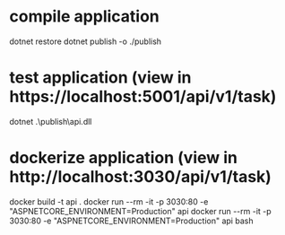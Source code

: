 # compile application
dotnet restore
dotnet publish -o ./publish

# test application (view in https://localhost:5001/api/v1/task)
dotnet  .\publish\api.dll

# dockerize application (view in http://localhost:3030/api/v1/task)
docker build -t api .
docker run --rm -it -p 3030:80 -e "ASPNETCORE_ENVIRONMENT=Production"  api
docker run --rm -it -p 3030:80 -e "ASPNETCORE_ENVIRONMENT=Production"  api bash